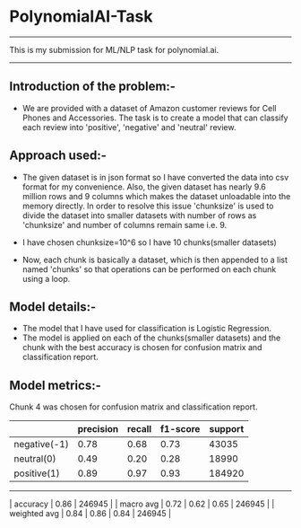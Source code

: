 # PolynomialAI-Task

----

This is my submission for ML/NLP task for polynomial.ai.

----

## Introduction of the problem:-
- We are provided with a dataset of Amazon customer reviews for Cell Phones and Accessories. The task is to create a model that can classify each review into 'positive', 'negative' and 'neutral' review.
 
 ## Approach used:- 
 - The given dataset is in json format so I have converted the data into csv format for my convenience. Also, the given dataset has nearly 9.6 million rows and 9 columns which makes the dataset unloadable into the memory directly. In order to resolve this issue 'chunksize' is used to divide the dataset into smaller datasets with number of rows as 'chunksize' and number of columns remain same i.e. 9.
 
 - I have chosen chunksize=10^6 so I have 10 chunks(smaller datasets)
 
 - Now, each chunk is basically a dataset, which is then appended to a list named 'chunks' so that operations can be performed on each chunk using a loop.
 
 ## Model details:-
 - The model that I have used for classification is Logistic Regression.
 - The model is applied on each of the chunks(smaller datasets) and the chunk with the best accuracy is chosen for confusion matrix and classification report.
 
 ## Model metrics:- 
 Chunk 4 was chosen for confusion matrix and classification report.
 

|                      | precision | recall | f1-score | support |
|----------------------|-----------|--------|----------|---------|
| negative(-1)         | 0.78      | 0.68   | 0.73     | 43035   |
| neutral(0)           | 0.49      | 0.20   | 0.28     | 18990   |
| positive(1)          | 0.89      | 0.97   | 0.93     | 184920  |
------------------------------------------------------------------
| accuracy                                  | 0.86      | 246945 |
| macro avg            | 0.72      | 0.62   | 0.65      | 246945 |
| weighted avg         | 0.84      | 0.86   | 0.84      | 246945 |

 
